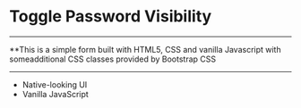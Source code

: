 # Toggle Password Visibility
***
**This is a simple form built with HTML5, CSS and vanilla Javascript with someadditional CSS classes provided by Bootstrap CSS
***

* Native-looking UI
* Vanilla JavaScript
